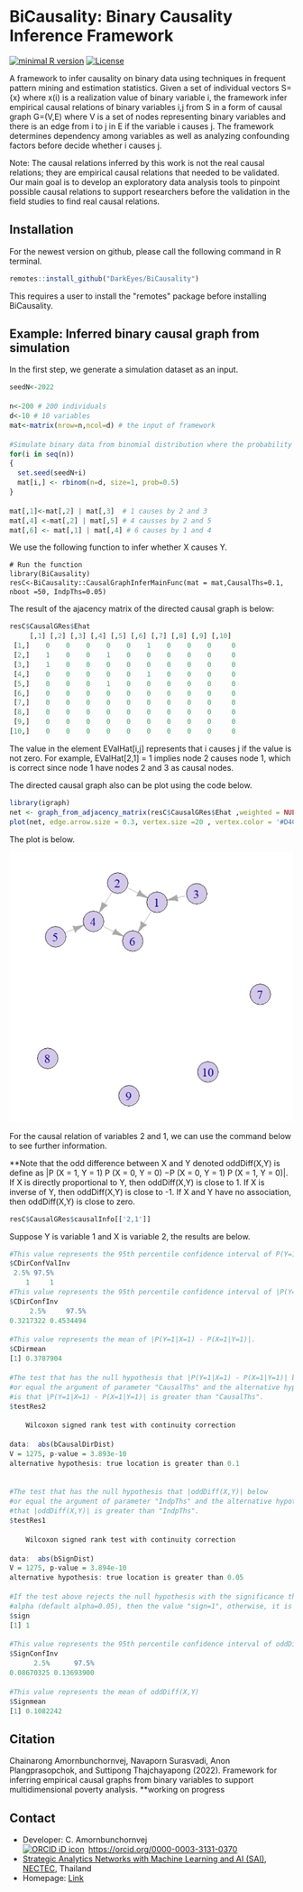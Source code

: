BiCausality: Binary Causality Inference Framework
===========================================================
[![minimal R version](https://img.shields.io/badge/R%3E%3D-3.5.0-6666ff.svg)](https://cran.r-project.org/)
[![License](https://img.shields.io/badge/License-MIT-orange.svg)](https://spdx.org/licenses/MIT.html)

A framework to infer causality on binary data using techniques in frequent pattern mining and estimation statistics. Given a set of individual vectors S={x} where x(i) is a realization value of binary variable i, the framework infer empirical causal relations of binary variables i,j from S in a form of causal graph G=(V,E) where V is a set of nodes representing binary variables and there is an edge from i to j in E if the variable i causes j. The framework determines dependency among variables as well as analyzing confounding factors before decide whether i causes j. 

Note: The causal relations inferred by this work is not the real causal relations; they are empirical causal relations that needed
to be validated. Our main goal is to develop an exploratory data analysis tools to pinpoint possible causal relations to support
researchers before the validation in the field studies to find real causal relations. 

Installation
------------

For the newest version on github, please call the following command in R terminal.


``` r
remotes::install_github("DarkEyes/BiCausality")
```
This requires a user to install the "remotes" package before installing BiCausality.


Example: Inferred binary causal graph from simulation
----------------------------------------------------------------------------------
In the first step, we generate a simulation dataset as an input.
``` r
seedN<-2022

n<-200 # 200 individuals
d<-10 # 10 variables
mat<-matrix(nrow=n,ncol=d) # the input of framework

#Simulate binary data from binomial distribution where the probability of value being 1 is 0.5.
for(i in seq(n))
{
  set.seed(seedN+i)
  mat[i,] <- rbinom(n=d, size=1, prob=0.5)
}

mat[,1]<-mat[,2] | mat[,3]  # 1 causes by 2 and 3
mat[,4] <-mat[,2] | mat[,5] # 4 causses by 2 and 5
mat[,6] <- mat[,1] | mat[,4] # 6 causes by 1 and 4

```

We use the following function to infer whether X causes Y.
```{r}
# Run the function
library(BiCausality)
resC<-BiCausality::CausalGraphInferMainFunc(mat = mat,CausalThs=0.1, nboot =50, IndpThs=0.05)
```
The result of the ajacency matrix of the directed causal graph is below:

```r
resC$CausalGRes$Ehat
     [,1] [,2] [,3] [,4] [,5] [,6] [,7] [,8] [,9] [,10]
 [1,]    0    0    0    0    0    1    0    0    0     0
 [2,]    1    0    0    1    0    0    0    0    0     0
 [3,]    1    0    0    0    0    0    0    0    0     0
 [4,]    0    0    0    0    0    1    0    0    0     0
 [5,]    0    0    0    1    0    0    0    0    0     0
 [6,]    0    0    0    0    0    0    0    0    0     0
 [7,]    0    0    0    0    0    0    0    0    0     0
 [8,]    0    0    0    0    0    0    0    0    0     0
 [9,]    0    0    0    0    0    0    0    0    0     0
[10,]    0    0    0    0    0    0    0    0    0     0
```
The value in the element EValHat[i,j] represents that i causes j if the value is not zero. For example, EValHat[2,1] = 1 implies node 2 causes node 1, which is correct since node 1 have nodes 2 and 3 as causal nodes.

The directed causal graph also can be plot using the code below.
```r
library(igraph)
net <- graph_from_adjacency_matrix(resC$CausalGRes$Ehat ,weighted = NULL)
plot(net, edge.arrow.size = 0.3, vertex.size =20 , vertex.color = '#D4C8E9',layout=layout_with_kk)
```
The plot is below.

<img src="https://github.com/DarkEyes/BiCausality/blob/master/man/FIG/causalGraph.png" width="550">


For the causal relation of variables 2 and 1, we can use the command below to see further information.

**Note that the odd difference between X and Y denoted oddDiff(X,Y) is define as
|P (X = 1, Y = 1) P (X = 0, Y = 0) −P (X = 0, Y = 1) P (X = 1, Y = 0)|.  If X is directly proportional to Y, then oddDiff(X,Y) is close to 1. If X is inverse of Y, then oddDiff(X,Y) is close to -1. If X and Y have no association, then oddDiff(X,Y) is close to zero.

```r
resC$CausalGRes$causalInfo[['2,1']]
```
Suppose Y is variable 1 and X is variable 2, the results are below.

```r
#This value represents the 95th percentile confidence interval of P(Y=1|X=1). 
$CDirConfValInv
 2.5% 97.5% 
    1     1 
#This value represents the 95th percentile confidence interval of |P(Y=1|X=1) - P(X=1|Y=1)|.
$CDirConfInv
     2.5%     97.5% 
0.3217322 0.4534494 

#This value represents the mean of |P(Y=1|X=1) - P(X=1|Y=1)|.
$CDirmean
[1] 0.3787904

#The test that has the null hypothesis that |P(Y=1|X=1) - P(X=1|Y=1)| below
#or equal the argument of parameter "CausalThs" and the alternative hypothesis
#is that |P(Y=1|X=1) - P(X=1|Y=1)| is greater than "CausalThs".
$testRes2

	Wilcoxon signed rank test with continuity correction

data:  abs(bCausalDirDist)
V = 1275, p-value = 3.893e-10
alternative hypothesis: true location is greater than 0.1


#The test that has the null hypothesis that |oddDiff(X,Y)| below 
#or equal the argument of parameter "IndpThs" and the alternative hypothesis is
#that |oddDiff(X,Y)| is greater than "IndpThs". 
$testRes1

	Wilcoxon signed rank test with continuity correction

data:  abs(bSignDist)
V = 1275, p-value = 3.894e-10
alternative hypothesis: true location is greater than 0.05

#If the test above rejects the null hypothesis with the significance threshold
#alpha (default alpha=0.05), then the value "sign=1", otherwise, it is zero.
$sign
[1] 1

#This value represents the 95th percentile confidence interval of oddDiff(X,Y)
$SignConfInv
      2.5%      97.5% 
0.08670325 0.13693900 

#This value represents the mean of oddDiff(X,Y)
$Signmean
[1] 0.1082242
```


Citation
----------------------------------------------------------------------------------
Chainarong Amornbunchornvej, Navaporn Surasvadi, Anon Plangprasopchok, and Suttipong Thajchayapong (2022). Framework for inferring empirical causal graphs
from binary variables to support multidimensional poverty analysis. **working on progress

Contact
----------------------------------------------------------------------------------
- Developer: C. Amornbunchornvej<div itemscope itemtype="https://schema.org/Person"><a itemprop="sameAs" content="https://orcid.org/0000-0003-3131-0370" href="https://orcid.org/0000-0003-3131-0370" target="orcid.widget" rel="noopener noreferrer" style="vertical-align:top;"><img src="https://orcid.org/sites/default/files/images/orcid_16x16.png" style="width:1em;margin-right:.5em;" alt="ORCID iD icon">https://orcid.org/0000-0003-3131-0370</a></div>
- <a href="https://www.nectec.or.th">Strategic Analytics Networks with Machine Learning and AI (SAI)</a>, <a href="https://www.nectec.or.th/en/">NECTEC</a>, Thailand
- Homepage: <a href="https://sites.google.com/view/amornbunchornvej/home">Link</a>
